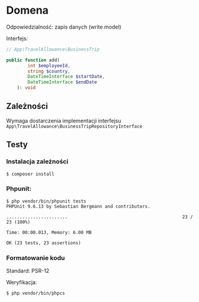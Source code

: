 
# Domena

Odpowiedzialność: zapis danych (write model)

Interfejs:

```php
// App\TravelAllowance\BusinessTrip

public function add(
        int $employeeId,
        string $country,
        DateTimeInterface $startDate,
        DateTimeInterface $endDate
    ): void

```
## Zależności

Wymaga dostarczenia implementacji interfejsu `App\TravelAllowance\BusinessTripRepositoryInterface`

## Testy 

### Instalacja zależności
```shell
$ composer install
```

### Phpunit:
```shell
$ php vendor/bin/phpunit tests
PHPUnit 9.6.13 by Sebastian Bergmann and contributors.

.......................                                           23 / 23 (100%)

Time: 00:00.013, Memory: 6.00 MB

OK (23 tests, 23 assertions)
```

### Formatowanie kodu

Standard: PSR-12

Weryfikacja:
```shell
$ php vendor/bin/phpcs
```
